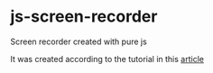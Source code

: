 # js-screen-recorder
Screen recorder created with pure js

It was created according to the tutorial in this [article](https://www.youtube.com/watch?v=XAFWag-_FGM)
